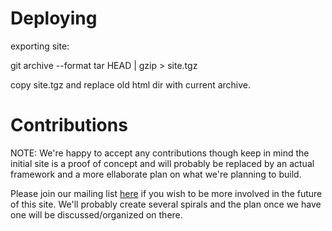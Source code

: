 # Deploying

exporting site:

git archive --format tar  HEAD  |  gzip  > site.tgz 

copy site.tgz and replace old html dir with current archive. 


# Contributions

NOTE:  We're happy to accept any contributions though keep in mind the 
initial site is a proof of concept and will probably be replaced by an 
 actual framework and a more ellaborate plan on what we're planning 
 to build. 
 
 Please join our mailing list [here](https://groups.google.com/forum/#!forum/geekbeacon-webdev) if you wish to be more involved in the future of this site.  We'll probably create several spirals and the plan once we have one will be discussed/organized on there. 
 
 


